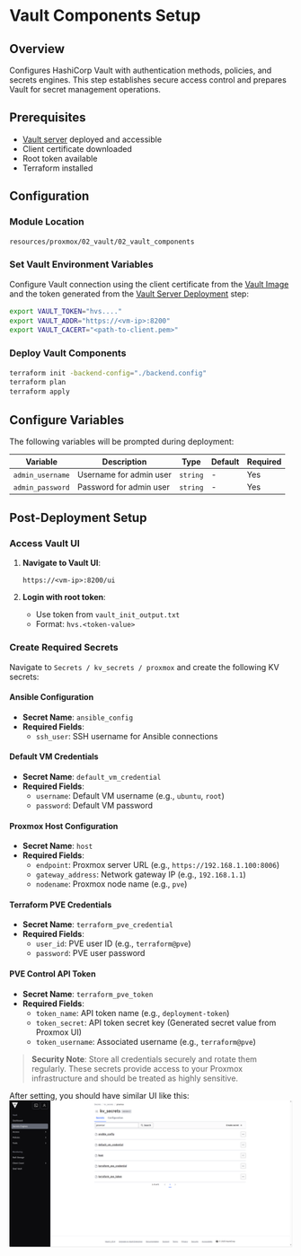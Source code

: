 # Vault Components Setup

## Overview

Configures HashiCorp Vault with authentication methods, policies, and secrets engines. This step establishes secure access control and prepares Vault for secret management operations.

## Prerequisites

- [Vault server](./vault_server.md) deployed and accessible
- Client certificate downloaded
- Root token available
- Terraform installed

## Configuration

### Module Location

```bash
resources/proxmox/02_vault/02_vault_components
```

### Set Vault Environment Variables

Configure Vault connection using the client certificate from the [Vault Image](./vault_image.md#post-deployment) and the token generated from the [Vault Server Deployment](./vault_server.md#post-deployment) step:

```bash
export VAULT_TOKEN="hvs...."
export VAULT_ADDR="https://<vm-ip>:8200"
export VAULT_CACERT="<path-to-client.pem>"
```


### Deploy Vault Components

```bash
terraform init -backend-config="./backend.config"
terraform plan
terraform apply
```

## Configure Variables
The following variables will be prompted during deployment:


| Variable | Description | Type | Default | Required |
|----------|-------------|------|---------|----------|
| `admin_username` | Username for admin user | `string` | - | Yes |
| `admin_password` | Password for admin user | `string` | - | Yes |



## Post-Deployment Setup

### **Access Vault UI**

1. **Navigate to Vault UI**:
   ```
   https://<vm-ip>:8200/ui
   ```

2. **Login with root token**:
   - Use token from `vault_init_output.txt`
   - Format: `hvs.<token-value>`

### **Create Required Secrets**

Navigate to `Secrets / kv_secrets / proxmox` and create the following KV secrets:

#### **Ansible Configuration**
- **Secret Name**: `ansible_config`
- **Required Fields**:
  - `ssh_user`: SSH username for Ansible connections

#### **Default VM Credentials**
- **Secret Name**: `default_vm_credential`
- **Required Fields**:
  - `username`: Default VM username (e.g., `ubuntu`, `root`)
  - `password`: Default VM password

#### **Proxmox Host Configuration**
- **Secret Name**: `host`
- **Required Fields**:
  - `endpoint`: Proxmox server URL (e.g., `https://192.168.1.100:8006`)
  - `gateway_address`: Network gateway IP (e.g., `192.168.1.1`)
  - `nodename`: Proxmox node name (e.g., `pve`)

#### **Terraform PVE Credentials**
- **Secret Name**: `terraform_pve_credential`
- **Required Fields**:
  - `user_id`: PVE user ID (e.g., `terraform@pve`)
  - `password`: PVE user password

#### **PVE Control API Token**
- **Secret Name**: `terraform_pve_token`
- **Required Fields**:
  - `token_name`: API token name (e.g., `deployment-token`)
  - `token_secret`: API token secret key (Generated secret value from Proxmox UI)
  - `token_username`: Associated username (e.g., `terraform@pve`)

> **Security Note**: Store all credentials securely and rotate them regularly. These secrets provide access to your Proxmox infrastructure and should be treated as highly sensitive.

After setting, you should have similar UI like this:
![kv_secrest](./images/kv.png)